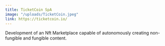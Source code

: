 ```yaml
---
title: TicketCoin SpA
image: "/uploads/TicketCoin.jpeg"
link: https://ticketcoin.io/
---
```


Development of an Nft Marketplace capable of autonomously creating non-fungible and fungible content.